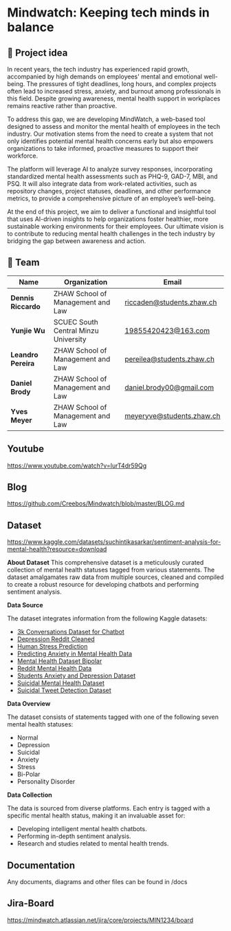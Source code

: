 # Mindwatch: Keeping tech minds in balance

## 🎯 Project idea

In recent years, the tech industry has experienced rapid growth, accompanied by high demands on employees' mental and emotional well-being. The pressures of tight deadlines, long hours, and complex projects often lead to increased stress, anxiety, and burnout among professionals in this field. Despite growing awareness, mental health support in workplaces remains reactive rather than proactive.

To address this gap, we are developing MindWatch, a web-based tool designed to assess and monitor the mental health of employees in the tech industry. Our motivation stems from the need to create a system that not only identifies potential mental health concerns early but also empowers organizations to take informed, proactive measures to support their workforce.

The platform will leverage AI to analyze survey responses, incorporating standardized mental health assessments such as PHQ-9, GAD-7, MBI, and PSQ. It will also integrate data from work-related activities, such as repository changes, project statuses, deadlines, and other performance metrics, to provide a comprehensive picture of an employee’s well-being.

At the end of this project, we aim to deliver a functional and insightful tool that uses AI-driven insights to help organizations foster healthier, more sustainable working environments for their employees. Our ultimate vision is to contribute to reducing mental health challenges in the tech industry by bridging the gap between awareness and action.

## 👥 Team

| Name                | Organization                         | Email                     |
| ------------------- | ------------------------------------ | ------------------------- |
| **Dennis Riccardo** | ZHAW School of Management and Law    | riccaden@students.zhaw.ch |
| **Yunjie Wu**       | SCUEC South Central Minzu University | 19855420423@163.com       |
| **Leandro Pereira** | ZHAW School of Management and Law    | pereilea@students.zhaw.ch |
| **Daniel Brody**    | ZHAW School of Management and Law    | daniel.brody00@gmail.com  |
| **Yves Meyer**      | ZHAW School of Management and Law    | meyeryve@students.zhaw.ch |


## Youtube

https://www.youtube.com/watch?v=IurT4dr59Qg

## Blog

https://github.com/Creebos/Mindwatch/blob/master/BLOG.md

## Dataset

https://www.kaggle.com/datasets/suchintikasarkar/sentiment-analysis-for-mental-health?resource=download

**About Dataset**
This comprehensive dataset is a meticulously curated collection of mental health statuses tagged from various statements. The dataset amalgamates raw data from multiple sources, cleaned and compiled to create a robust resource for developing chatbots and performing sentiment analysis.

**Data Source**

The dataset integrates information from the following Kaggle datasets:

- [3k Conversations Dataset for Chatbot](https://www.kaggle.com/datasets/kreeshrajani/3k-conversations-dataset-for-chatbot)
- [Depression Reddit Cleaned](https://www.kaggle.com/datasets/infamouscoder/depression-reddit-cleaned)
- [Human Stress Prediction](https://www.kaggle.com/datasets/kreeshrajani/human-stress-prediction)
- [Predicting Anxiety in Mental Health Data](https://www.kaggle.com/datasets/michellevp/predicting-anxiety-in-mental-health-data)
- [Mental Health Dataset Bipolar](https://www.kaggle.com/datasets/michellevp/mental-health-dataset-bipolar)
- [Reddit Mental Health Data](https://www.kaggle.com/datasets/neelghoshal/reddit-mental-health-data)
- [Students Anxiety and Depression Dataset](https://www.kaggle.com/datasets/sahasourav17/students-anxiety-and-depression-dataset)
- [Suicidal Mental Health Dataset](https://www.kaggle.com/datasets/aradhakkandhari/suicidal-mental-health-dataset)
- [Suicidal Tweet Detection Dataset](https://www.kaggle.com/datasets/aunanya875/suicidal-tweet-detection-dataset)

**Data Overview**

The dataset consists of statements tagged with one of the following seven mental health statuses:

- Normal
- Depression
- Suicidal
- Anxiety
- Stress
- Bi-Polar
- Personality Disorder

**Data Collection**

The data is sourced from diverse platforms. Each entry is tagged with a specific mental health status, making it an invaluable asset for:

- Developing intelligent mental health chatbots.
- Performing in-depth sentiment analysis.
- Research and studies related to mental health trends.

## Documentation

Any documents, diagrams and other files can be found in /docs


## Jira-Board

https://mindwatch.atlassian.net/jira/core/projects/MIN1234/board
